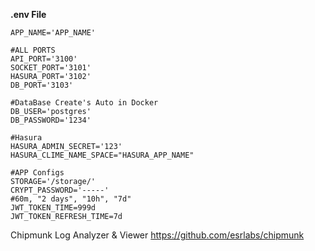 **.env File**

```
APP_NAME='APP_NAME'

#ALL PORTS
API_PORT='3100'
SOCKET_PORT='3101'
HASURA_PORT='3102'
DB_PORT='3103'

#DataBase Create's Auto in Docker
DB_USER='postgres'
DB_PASSWORD='1234'

#Hasura
HASURA_ADMIN_SECRET='123'
HASURA_CLIME_NAME_SPACE="HASURA_APP_NAME"

#APP Configs
STORAGE='/storage/'
CRYPT_PASSWORD='-----'
#60m, "2 days", "10h", "7d"
JWT_TOKEN_TIME=999d
JWT_TOKEN_REFRESH_TIME=7d
```


Chipmunk Log Analyzer & Viewer 
https://github.com/esrlabs/chipmunk
